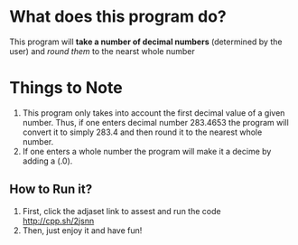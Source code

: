 # What does this program do?

This program will **take a number of decimal numbers** (determined by the user) and *round them* to the nearst whole number

# Things to Note

1. This program only takes into account the first decimal value of a given number. Thus, if one enters decimal number 283.4653 the program will convert it to simply 283.4 and then round it to the nearest whole number. 
2. If one enters a whole number the program will make it a decime by adding a (.0).

## How to Run it?
1. First, click the adjaset link to assest and run the code http://cpp.sh/2jsnn 
2. Then, just enjoy it and have fun!
